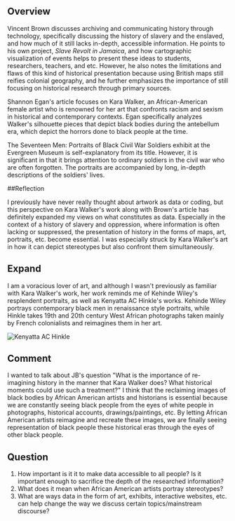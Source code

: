 
## Overview

Vincent Brown discusses archiving and communicating history through technology, specifically discussing the history of slavery and the enslaved, and how much of it still lacks in-depth, accessible information. He points to his own project, *Slave Revolt in Jamaica*, and how cartographic visualization of events helps to present these ideas to students, researchers, teachers, and etc. However, he also notes the limitations and flaws of this kind of historical presentation because using British maps still reifies colonial geography, and he further emphasizes the importance of still focusing on historical research through primary sources.

Shannon Egan's article focuses on Kara Walker, an African-American female artist who is renowned for her art that confronts racism and sexism in historical and contemporary contexts. Egan specifically analyzes Walker's silhouette pieces that depict black bodies during the antebellum era, which depict the horrors done to black people at the time.

The Seventeen Men: Portraits of Black Civil War Soldiers exhibit at the Evergreen Museum is self-explanatory from its title. However, it is significant in that it brings attention to ordinary soldiers in the civil war who are often forgotten. The portraits are accompanied by long, in-depth descriptions of the soldiers' lives.

##Reflection

I previously have never really thought about artwork as data or coding, but this perspective on Kara Walker's work along with Brown's article has definitely expanded my views on what constitutes as data. Especially in the context of a history of slavery and oppression, where information is often lacking or suppressed, the presentation of history in the forms of maps, art, portraits, etc. become essential. I was especially struck by Kara Walker's art in how it can depict stereotypes but also confront them simultaneously.

## Expand

I am a voracious lover of art, and although I wasn't previously as familiar with Kara Walker's work, her work reminds me of Kehinde Wiley's resplendent portraits, as well as Kenyatta AC Hinkle's works. Kehinde Wiley portrays contemporary black men in renaissance style portraits, while Hinkle takes 19th and 20th century West African photographs taken mainly by French colonialists and reimagines them in her art.

![Kenyatta AC Hinkle](http://www.moadsf.org/wp-content/uploads/2015/09/Hinkle-The-Sower-2015-India-ink-acrylic-paint-and-polyfilm-on-wood-panel-11-x-14-inches-960x673.jpg?82131a)
## Comment
I wanted to talk about JB's question "What is the importance of re-imagining history in the manner that Kara Walker does? What historical moments could use such a treatment?" I think that the reclaiming images of black bodies by African American artists and historians is essential because we are constantly seeing black people from the eyes of white people in photographs, historical accounts, drawings/paintings, etc. By letting African American artists reimagine and recreate these images, we are finally seeing representation of black people these historical eras through the eyes of other black people. 



## Question
 
1. How important is it it to make data accessible to all people? Is it important enough to sacrifice the depth of the researched information?
2. What does it mean when African American artists portray stereotypes? 
3. What are ways data in the form of art, exhibits, interactive websites, etc. can help change the way we discuss certain topics/mainstream discourse?
